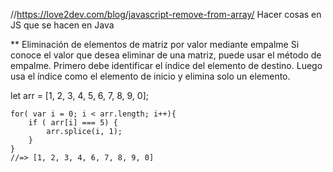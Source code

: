 //https://love2dev.com/blog/javascript-remove-from-array/
Hacer cosas en JS que se hacen en Java

** Eliminación de elementos de matriz por valor mediante empalme
Si conoce el valor que desea eliminar de una matriz, puede usar el método de empalme. Primero debe identificar el índice del elemento de destino. Luego usa el índice como el elemento de inicio y elimina solo un elemento.

let arr = [1, 2, 3, 4, 5, 6, 7, 8, 9, 0];
    
    for( var i = 0; i < arr.length; i++){ 
        if ( arr[i] === 5) { 
            arr.splice(i, 1); 
        }
    }
    //=> [1, 2, 3, 4, 6, 7, 8, 9, 0]